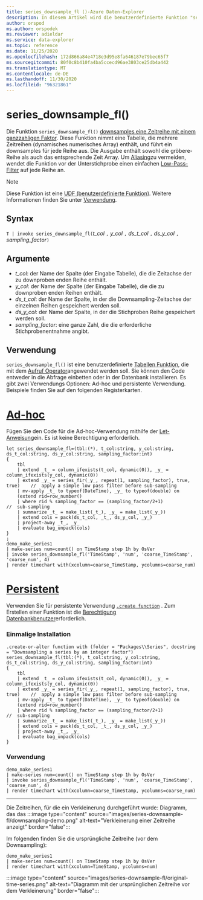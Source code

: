 ```yaml
---
title: series_downsample_fl ()-Azure Daten-Explorer
description: In diesem Artikel wird die benutzerdefinierte Funktion "series_downsample_fl ()" in Azure Daten-Explorer beschrieben.
author: orspod
ms.author: orspodek
ms.reviewer: adieldar
ms.service: data-explorer
ms.topic: reference
ms.date: 11/25/2020
ms.openlocfilehash: 172d866a84e4718e3d95e8fa646187e79bec65f7
ms.sourcegitcommit: 80f0c8b410fa4ba5ccecd96ae3803ce25db4a442
ms.translationtype: MT
ms.contentlocale: de-DE
ms.lasthandoff: 11/30/2020
ms.locfileid: "96321861"
---
```

# <a name="series_downsample_fl"></a>series_downsample_fl()


Die Funktion `series_downsample_fl()` [downsamples eine Zeitreihe mit einem ganzzahligen Faktor](https://en.wikipedia.org/wiki/Downsampling_(signal_processing)#Downsampling_by_an_integer_factor). Diese Funktion nimmt eine Tabelle, die mehrere Zeitreihen (dynamisches numerisches Array) enthält, und führt ein downsamples für jede Reihe aus. Die Ausgabe enthält sowohl die gröbere-Reihe als auch das entsprechende Zeit Array. Um [Aliasing](https://en.wikipedia.org/wiki/Aliasing)zu vermeiden, wendet die Funktion vor der Unterstichprobe einen einfachen [Low-Pass-Filter](https://en.wikipedia.org/wiki/Low-pass_filter) auf jede Reihe an.

> [!NOTE]
> Diese Funktion ist eine [UDF (benutzerdefinierte Funktion)](../query/functions/user-defined-functions.md). Weitere Informationen finden Sie unter [Verwendung](#usage).

## <a name="syntax"></a>Syntax

`T | invoke series_downsample_fl(`*t_col* `,` *y_col* `,` *ds_t_col* `,` *ds_y_col* `,` *sampling_factor*`)`

## <a name="arguments"></a>Argumente

* *t_col*: der Name der Spalte (der Eingabe Tabelle), die die Zeitachse der zu downproben enden Reihe enthält.
* *y_col*: der Name der Spalte (der Eingabe Tabelle), die die zu downproben enden Reihen enthält.
* *ds_t_col*: der Name der Spalte, in der die Downsampling-Zeitachse der einzelnen Reihen gespeichert werden soll.
* *ds_y_col*: der Name der Spalte, in der die Stichproben Reihe gespeichert werden soll.
* *sampling_factor*: eine ganze Zahl, die die erforderliche Stichprobenentnahme angibt.

## <a name="usage"></a>Verwendung

`series_downsample_fl()` ist eine benutzerdefinierte [Tabellen Funktion](../query/functions/user-defined-functions.md#tabular-function), die mit dem [Aufruf Operator](../query/invokeoperator.md)angewendet werden soll. Sie können den Code entweder in die Abfrage einbetten oder in der Datenbank installieren. Es gibt zwei Verwendungs Optionen: Ad-hoc und persistente Verwendung. Beispiele finden Sie auf den folgenden Registerkarten.

# <a name="ad-hoc"></a>[Ad-hoc](#tab/adhoc)

Fügen Sie den Code für die Ad-hoc-Verwendung mithilfe der [Let-Anweisung](../query/letstatement.md)ein. Es ist keine Berechtigung erforderlich.

<!-- csl: https://help.kusto.windows.net:443/Samples -->
```kusto
let series_downsample_fl=(tbl:(*), t_col:string, y_col:string, ds_t_col:string, ds_y_col:string, sampling_factor:int)
{
    tbl
    | extend _t_ = column_ifexists(t_col, dynamic(0)), _y_ = column_ifexists(y_col, dynamic(0))
    | extend _y_ = series_fir(_y_, repeat(1, sampling_factor), true, true)    //  apply a simple low pass filter before sub-sampling
    | mv-apply _t_ to typeof(DateTime), _y_ to typeof(double) on
    (extend rid=row_number()
    | where rid % sampling_factor == (sampling_factor/2+1)                    //  sub-sampling
    | summarize _t_ = make_list(_t_), _y_ = make_list(_y_))
    | extend cols = pack(ds_t_col, _t_, ds_y_col, _y_)
    | project-away _t_, _y_
    | evaluate bag_unpack(cols)
}
;
demo_make_series1
| make-series num=count() on TimeStamp step 1h by OsVer
| invoke series_downsample_fl('TimeStamp', 'num', 'coarse_TimeStamp', 'coarse_num', 4)
| render timechart with(xcolumn=coarse_TimeStamp, ycolumns=coarse_num)
```

# <a name="persistent"></a>[Persistent](#tab/persistent)

Verwenden Sie für persistente Verwendung [`.create function`](../management/create-function.md) . Zum Erstellen einer Funktion ist die [Berechtigung Datenbankbenutzer](../management/access-control/role-based-authorization.md)erforderlich.

### <a name="one-time-installation"></a>Einmalige Installation

<!-- csl: https://help.kusto.windows.net:443/Samples -->
```kusto
.create-or-alter function with (folder = "Packages\\Series", docstring = "Downsampling a series by an integer factor")
series_downsample_fl(tbl:(*), t_col:string, y_col:string, ds_t_col:string, ds_y_col:string, sampling_factor:int)
{
    tbl
    | extend _t_ = column_ifexists(t_col, dynamic(0)), _y_ = column_ifexists(y_col, dynamic(0))
    | extend _y_ = series_fir(_y_, repeat(1, sampling_factor), true, true)    //  apply a simple low pass filter before sub-sampling
    | mv-apply _t_ to typeof(DateTime), _y_ to typeof(double) on
    (extend rid=row_number()
    | where rid % sampling_factor == (sampling_factor/2+1)                    //  sub-sampling
    | summarize _t_ = make_list(_t_), _y_ = make_list(_y_))
    | extend cols = pack(ds_t_col, _t_, ds_y_col, _y_)
    | project-away _t_, _y_
    | evaluate bag_unpack(cols)
}
```

### <a name="usage"></a>Verwendung

<!-- csl: https://help.kusto.windows.net:443/Samples -->
```kusto
demo_make_series1
| make-series num=count() on TimeStamp step 1h by OsVer
| invoke series_downsample_fl('TimeStamp', 'num', 'coarse_TimeStamp', 'coarse_num', 4)
| render timechart with(xcolumn=coarse_TimeStamp, ycolumns=coarse_num)
```

---

Die Zeitreihen, für die ein Verkleinerung durchgeführt wurde: Diagramm, das das :::image type="content" source="images/series-downsample-fl/downsampling-demo.png" alt-text="Verkleinerung einer Zeitreihe anzeigt" border="false":::

Im folgenden finden Sie die ursprüngliche Zeitreihe (vor dem Downsampling):
<!-- csl: https://help.kusto.windows.net:443/Samples -->
```kusto
demo_make_series1
| make-series num=count() on TimeStamp step 1h by OsVer
| render timechart with(xcolumn=TimeStamp, ycolumns=num)
```

:::image type="content" source="images/series-downsample-fl/original-time-series.png" alt-text="Diagramm mit der ursprünglichen Zeitreihe vor dem Verkleinerung" border="false":::

